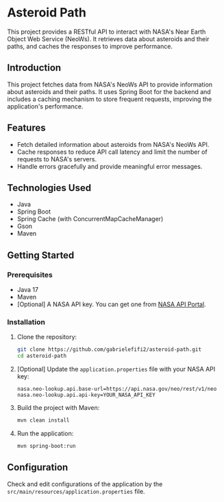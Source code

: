 # Asteroid Path

This project provides a RESTful API to interact with NASA's Near Earth Object Web Service (NeoWs). It retrieves data about asteroids and their paths, and caches the responses to improve performance.

## Introduction

This project fetches data from NASA's NeoWs API to provide information about asteroids and their paths. It uses Spring Boot for the backend and includes a caching mechanism to store frequent requests, improving the application's performance.

## Features

- Fetch detailed information about asteroids from NASA's NeoWs API.
- Cache responses to reduce API call latency and limit the number of requests to NASA's servers.
- Handle errors gracefully and provide meaningful error messages.

## Technologies Used

- Java
- Spring Boot
- Spring Cache (with ConcurrentMapCacheManager)
- Gson
- Maven

## Getting Started

### Prerequisites

- Java 17
- Maven
- [Optional] A NASA API key. You can get one from [NASA API Portal](https://api.nasa.gov/).

### Installation

1. Clone the repository:

    ```bash
    git clone https://github.com/gabrielefifi2/asteroid-path.git
    cd asteroid-path
    ```

2. [Optional] Update the `application.properties` file with your NASA API key:

    ```properties
    nasa.neo-lookup.api.base-url=https://api.nasa.gov/neo/rest/v1/neo
    nasa.neo-lookup.api.api-key=YOUR_NASA_API_KEY
    ```

3. Build the project with Maven:

    ```bash
    mvn clean install
    ```

4. Run the application:

    ```bash
    mvn spring-boot:run
    ```

## Configuration

Check and edit configurations of the application by the `src/main/resources/application.properties` file.
